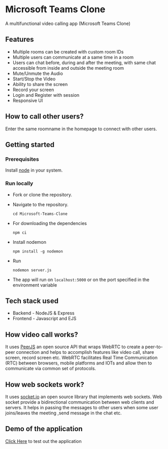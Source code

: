 
# Microsoft Teams Clone
A multifunctional video calling app (Microsoft Teams Clone)

## Features

- Multiple rooms can be created with custom room IDs
- Multiple users can communicate at a same time in a room
- Users can chat before, during and after the meeting, with same chat accessible from inside and outside the meeting room
- Mute/Unmute the Audio
- Start/Stop the Video
- Ability to share the screen
- Record your screen
- Login and Register with session
- Responsive UI

## How to call other users?

Enter the same roomname in the homepage to connect with other users.

## Getting started

### Prerequisites

Install [node](https://nodejs.org/en/) in your system.

### Run locally

- Fork or clone the repository.
- Navigate to the repository.
    ```
    cd Microsoft-Teams-Clone
    ```
- For downloading the dependencies
    ```
    npm ci
    ```
- Install nodemon 
    ```
    npm install -g nodemon
    ```

- Run 
    ```
    nodemon server.js
    ```

- The app will run on `localhost:5000` or on the port specified in the environment variable 

## Tech stack used

- Backend - NodeJS & Express
- Frontend - Javascript and EJS

## How video call works?

It uses [PeerJS](https://peerjs.com/) an open source API that wraps WebRTC to create a peer-to-peer connection and helps to accomplish features like video call, share screen, record screen etc. WebRTC facilitates Real Time Communication (RTC) between browsers, mobile platforms and IOTs and allow then to communicate via common set of protocols.

## How web sockets work?

It uses [socket.io](https://socket.io/) an open source library that implements web sockets. Web socket provide a bidirectional communication between web clients and servers. It helps in passing the messages to other users when some user joins/leaves the meeting ,send message in the chat etc.

## Demo of the application

[Click Here](https://microsoft-teams-clone-web.herokuapp.com/) to test out the application
